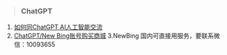 > ### ChatGPT
1. [如何同ChatGPT AI人工智能交流](https://prompt.lper.cn/)
2. [ChatGPT/New Bing账号购买商城](https://shop.lper.cn/)
3.NewBing 国内可直接用服务，要联系微信：10093655
